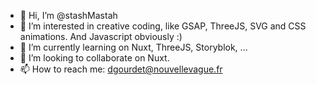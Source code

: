 - 👋 Hi, I’m @stashMastah
- 👀 I’m interested in creative coding, like GSAP, ThreeJS, SVG and CSS animations. And Javascript obviously :)
- 🌱 I’m currently learning on Nuxt, ThreeJS, Storyblok, ...
- 💞️ I’m looking to collaborate on Nuxt.
- 📫 How to reach me: dgourdet@nouvellevague.fr

<!---
stashMastah/stashMastah is a ✨ special ✨ repository because its `README.md` (this file) appears on your GitHub profile.
You can click the Preview link to take a look at your changes.
--->
